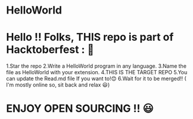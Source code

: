 # HelloWorld

# Hello !! Folks, THIS repo is part of Hacktoberfest : 🎁

1.Star the repo
2.Write a HelloWorld program in any language.
3.Name the file as HelloWorld with your extension.
4.THIS IS THE TARGET REPO
5.You can update the Read.md file If you want to!😊
6.Wait for it to be merged!! ( I'm mostly online so, sit back and relax 😃)

# ENJOY OPEN SOURCING !! 😃

